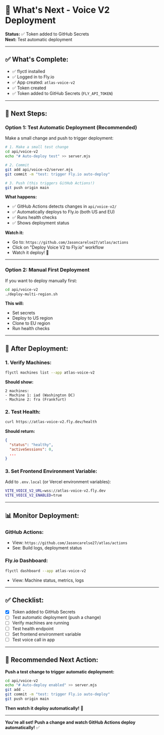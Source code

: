 # 🚀 What's Next - Voice V2 Deployment

**Status:** ✅ Token added to GitHub Secrets  
**Next:** Test automatic deployment

---

## ✅ **What's Complete:**

- ✅ flyctl installed
- ✅ Logged in to Fly.io
- ✅ App created: `atlas-voice-v2`
- ✅ Token created
- ✅ Token added to GitHub Secrets (`FLY_API_TOKEN`)

---

## 🚀 **Next Steps:**

### **Option 1: Test Automatic Deployment (Recommended)**

Make a small change and push to trigger deployment:

```bash
# 1. Make a small test change
cd api/voice-v2
echo "# Auto-deploy test" >> server.mjs

# 2. Commit
git add api/voice-v2/server.mjs
git commit -m "test: trigger Fly.io auto-deploy"

# 3. Push (this triggers GitHub Actions!)
git push origin main
```

**What happens:**
- ✅ GitHub Actions detects changes in `api/voice-v2/`
- ✅ Automatically deploys to Fly.io (both US and EU)
- ✅ Runs health checks
- ✅ Shows deployment status

**Watch it:**
- Go to: `https://github.com/Jasoncarelse27/atlas/actions`
- Click on "Deploy Voice V2 to Fly.io" workflow
- Watch it deploy! 🎉

---

### **Option 2: Manual First Deployment**

If you want to deploy manually first:

```bash
cd api/voice-v2
./deploy-multi-region.sh
```

**This will:**
- Set secrets
- Deploy to US region
- Clone to EU region
- Run health checks

---

## 🔧 **After Deployment:**

### **1. Verify Machines:**

```bash
flyctl machines list --app atlas-voice-v2
```

**Should show:**
```
2 machines:
- Machine 1: iad (Washington DC)
- Machine 2: fra (Frankfurt)
```

### **2. Test Health:**

```bash
curl https://atlas-voice-v2.fly.dev/health
```

**Should return:**
```json
{
  "status": "healthy",
  "activeSessions": 0,
  ...
}
```

### **3. Set Frontend Environment Variable:**

Add to `.env.local` (or Vercel environment variables):

```bash
VITE_VOICE_V2_URL=wss://atlas-voice-v2.fly.dev
VITE_VOICE_V2_ENABLED=true
```

---

## 📊 **Monitor Deployment:**

### **GitHub Actions:**
- View: `https://github.com/Jasoncarelse27/atlas/actions`
- See: Build logs, deployment status

### **Fly.io Dashboard:**
```bash
flyctl dashboard --app atlas-voice-v2
```
- View: Machine status, metrics, logs

---

## ✅ **Checklist:**

- [x] Token added to GitHub Secrets
- [ ] Test automatic deployment (push a change)
- [ ] Verify machines are running
- [ ] Test health endpoint
- [ ] Set frontend environment variable
- [ ] Test voice call in app

---

## 🎯 **Recommended Next Action:**

**Push a test change to trigger automatic deployment:**

```bash
cd api/voice-v2
echo "# Auto-deploy enabled" >> server.mjs
git add .
git commit -m "test: trigger Fly.io auto-deploy"
git push origin main
```

**Then watch it deploy automatically!** 🚀

---

**You're all set! Push a change and watch GitHub Actions deploy automatically!** ✅

